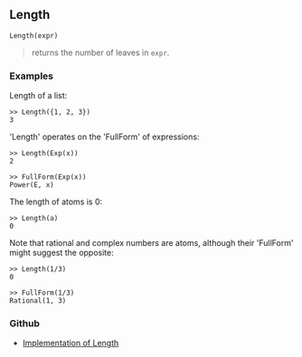 ## Length

```
Length(expr)
```

> returns the number of leaves in `expr`.

### Examples

Length of a list:

```
>> Length({1, 2, 3})
3
```

'Length' operates on the 'FullForm' of expressions:

```
>> Length(Exp(x))
2

>> FullForm(Exp(x))
Power(E, x)
```

The length of atoms is 0:

```
>> Length(a)
0
```

Note that rational and complex numbers are atoms, although their 'FullForm' might suggest the opposite:

```
>> Length(1/3)
0
 
>> FullForm(1/3)
Rational(1, 3)
```

### Github

* [Implementation of Length](https://github.com/axkr/symja_android_library/blob/master/symja_android_library/matheclipse-core/src/main/java/org/matheclipse/core/builtin/ListFunctions.java#L3891) 
